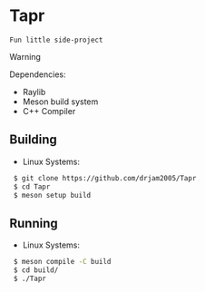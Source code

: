 # Tapr
    Fun little side-project

> [!WARNING]
> Dependencies:
>- Raylib
>- Meson build system
>- C++ Compiler

## Building
- Linux Systems:
```bash
 $ git clone https://github.com/drjam2005/Tapr
 $ cd Tapr
 $ meson setup build
```

## Running
- Linux Systems:
```bash
 $ meson compile -C build
 $ cd build/
 $ ./Tapr
```
